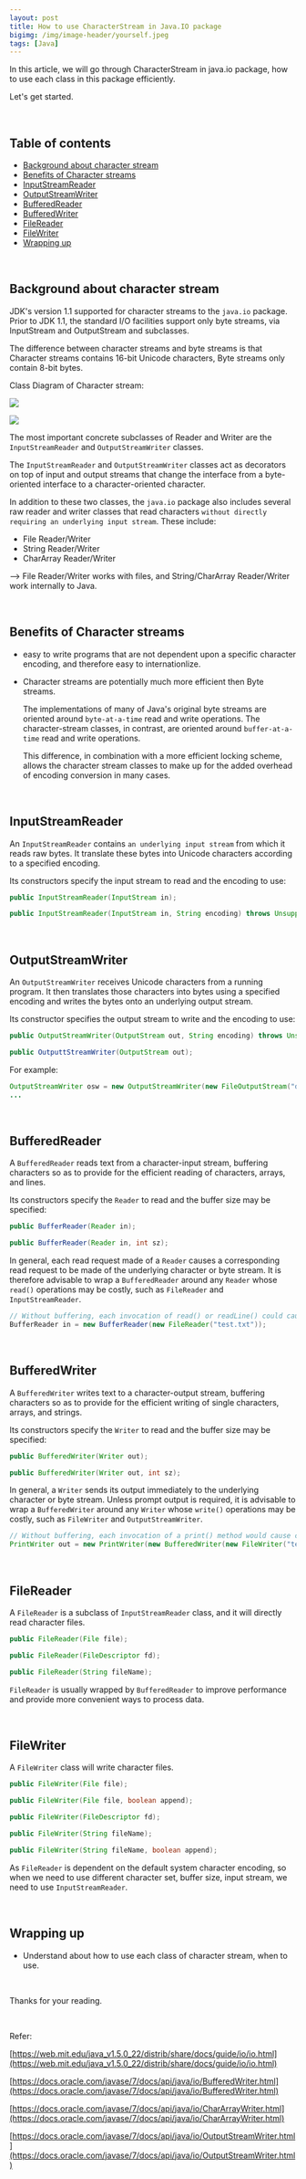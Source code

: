 ```yaml
---
layout: post
title: How to use CharacterStream in Java.IO package
bigimg: /img/image-header/yourself.jpeg
tags: [Java]
---
```


In this article, we will go through CharacterStream in java.io package, how to use each class in this package efficiently.

Let's get started.

<br>

## Table of contents
- [Background about character stream](#background-about-character-stream)
- [Benefits of Character streams](#benefits-of-character-streams)
- [InputStreamReader](#InputStreamReader)
- [OutputStreamWriter](#OutputStreamWriter)
- [BufferedReader](#BufferedReader)
- [BufferedWriter](#BufferedWriter)
- [FileReader](#FileReader)
- [FileWriter](#FileWriter)
- [Wrapping up](#wrapping-up)

<br>

## Background about character stream
JDK's version 1.1 supported for character streams to the ```java.io``` package. Prior to JDK 1.1, the standard I/O facilities support only byte streams, via InputStream and OutputStream and subclasses.

The difference between character streams and byte streams is that Character streams contains 16-bit Unicode characters, Byte streams only contain 8-bit bytes.

Class Diagram of Character stream:

![](../img/Java/Character-streams/reader-hierarchy.gif)

![](../img/Java/Character-streams/writer-hierarchy.gif)

The most important concrete subclasses of Reader and Writer are the ```InputStreamReader``` and ```OutputStreamWriter``` classes.

The ```InputStreamReader``` and ```OutputStreamWriter``` classes act as decorators on top of input and output streams that change the interface from a byte-oriented interface to a character-oriented character.

In addition to these two classes, the ```java.io``` package also includes several raw reader and writer classes that read characters ```without directly requiring an underlying input stream```. These include:
- File Reader/Writer
- String Reader/Writer
- CharArray Reader/Writer

--> File Reader/Writer works with files, and String/CharArray Reader/Writer work internally to Java.

<br>

## Benefits of Character streams
- easy to write programs that are not dependent upon a specific character encoding, and therefore easy to internationlize.

- Character streams are potentially much more efficient then Byte streams.

    The implementations of many of Java's original byte streams are oriented around ```byte-at-a-time``` read and write operations. The character-stream classes, in contrast, are oriented around ```buffer-at-a-time``` read and write operations. 
    
    This difference, in combination with a more efficient locking scheme, allows the character stream classes to make up for the added overhead of encoding conversion in many cases.

<br>

## InputStreamReader
An ```InputStreamReader``` contains ```an underlying input stream``` from which it reads raw bytes. It translate these bytes into Unicode characters according to a specified encoding.

Its constructors specify the input stream to read and the encoding to use:

```java
public InputStreamReader(InputStream in);

public InputStreamReader(InputStream in, String encoding) throws UnsupportedEncodingException;
```

<br>

## OutputStreamWriter
An ```OutputStreamWriter``` receives Unicode characters from a running program. It then translates those characters into bytes using a specified encoding and writes the bytes onto an underlying output stream.

Its constructor specifies the output stream to write and the encoding to use:

```java
public OutputStreamWriter(OutputStream out, String encoding) throws UnsupportedEncodingException;

public OutputtStreamWriter(OutputStream out);
```

For example:

```java
OutputStreamWriter osw = new OutputStreamWriter(new FileOutputStream("data.txt", "Cp1253"));
... 
```

<br>

## BufferedReader
A ```BufferedReader``` reads text from a character-input stream, buffering characters so as to provide for the efficient reading of characters, arrays, and lines.

Its constructors specify the ```Reader``` to read and the buffer size may be specified:

```java
public BufferReader(Reader in);

public BufferReader(Reader in, int sz);
```

In general, each read request made of a ```Reader``` causes a corresponding read request to be made of the underlying character or byte stream. It is therefore advisable to wrap a ```BufferedReader``` around any ```Reader``` whose ```read()``` operations may be costly, such as ```FileReader``` and ```InputStreamReader```.

```java
// Without buffering, each invocation of read() or readLine() could cause bytes to be read from the file, converted into characters, and then returned, which can be very inefficient.
BufferReader in = new BufferReader(new FileReader("test.txt"));
```

<br>

## BufferedWriter
A ```BufferedWriter``` writes text to a character-output stream, buffering characters so as to provide for the efficient writing of single characters, arrays, and strings.

Its constructors specify the ```Writer``` to read and the buffer size may be specified:

```java
public BufferedWriter(Writer out);

public BufferedWriter(Writer out, int sz);
```

In general, a ```Writer``` sends its output immediately to the underlying character or byte stream. Unless prompt output is required, it is advisable to wrap a ```BufferedWriter``` around any ```Writer``` whose ```write()``` operations may be costly, such as ```FileWriter``` and ```OutputStreamWriter```.

```java
// Without buffering, each invocation of a print() method would cause characters to be converted into bytes that would then be written immediately to the file, which can be very inefficient.
PrintWriter out = new PrintWriter(new BufferedWriter(new FileWriter("text.txt")));
```

<br>

## FileReader
A ```FileReader``` is a subclass of ```InputStreamReader``` class, and it will directly read character files.

```java
public FileReader(File file);

public FileReader(FileDescriptor fd);

public FileReader(String fileName);
```

```FileReader``` is usually wrapped by ```BufferedReader``` to improve performance and provide more convenient ways to process data.

<br>

## FileWriter
A ```FileWriter``` class will write character files.

```java
public FileWriter(File file);

public FileWriter(File file, boolean append);

public FileWriter(FileDescriptor fd);

public FileWriter(String fileName);

public FileWriter(String fileName, boolean append);
```

As ```FileReader``` is dependent on the default system character encoding, so when we need to use different character set, buffer size, input stream, we need to use ```InputStreamReader```.

<br>

## Wrapping up
- Understand about how to use each class of character stream, when to use.


<br>

Thanks for your reading.

<br>

Refer:

[https://web.mit.edu/java_v1.5.0_22/distrib/share/docs/guide/io/io.html](https://web.mit.edu/java_v1.5.0_22/distrib/share/docs/guide/io/io.html)

[https://docs.oracle.com/javase/7/docs/api/java/io/BufferedWriter.html](https://docs.oracle.com/javase/7/docs/api/java/io/BufferedWriter.html)

[https://docs.oracle.com/javase/7/docs/api/java/io/CharArrayWriter.html](https://docs.oracle.com/javase/7/docs/api/java/io/CharArrayWriter.html)

[https://docs.oracle.com/javase/7/docs/api/java/io/OutputStreamWriter.html](https://docs.oracle.com/javase/7/docs/api/java/io/OutputStreamWriter.html)